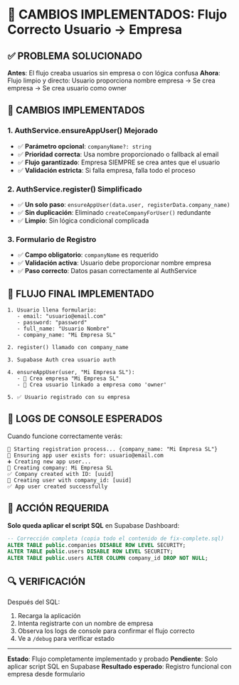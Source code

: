 # 🎯 CAMBIOS IMPLEMENTADOS: Flujo Correcto Usuario → Empresa

## ✅ PROBLEMA SOLUCIONADO
**Antes**: El flujo creaba usuarios sin empresa o con lógica confusa
**Ahora**: Flujo limpio y directo: Usuario proporciona nombre empresa → Se crea empresa → Se crea usuario como owner

## 🔧 CAMBIOS IMPLEMENTADOS

### 1. AuthService.ensureAppUser() Mejorado
- ✅ **Parámetro opcional**: `companyName?: string`
- ✅ **Prioridad correcta**: Usa nombre proporcionado o fallback al email
- ✅ **Flujo garantizado**: Empresa SIEMPRE se crea antes que el usuario
- ✅ **Validación estricta**: Si falla empresa, falla todo el proceso

### 2. AuthService.register() Simplificado  
- ✅ **Un solo paso**: `ensureAppUser(data.user, registerData.company_name)`
- ✅ **Sin duplicación**: Eliminado `createCompanyForUser()` redundante
- ✅ **Limpio**: Sin lógica condicional complicada

### 3. Formulario de Registro
- ✅ **Campo obligatorio**: `companyName` es requerido
- ✅ **Validación activa**: Usuario debe proporcionar nombre empresa
- ✅ **Paso correcto**: Datos pasan correctamente al AuthService

## 🚀 FLUJO FINAL IMPLEMENTADO

```
1. Usuario llena formulario:
   - email: "usuario@email.com"
   - password: "password"
   - full_name: "Usuario Nombre"
   - company_name: "Mi Empresa SL"

2. register() llamado con company_name

3. Supabase Auth crea usuario auth

4. ensureAppUser(user, "Mi Empresa SL"):
   - 🏢 Crea empresa "Mi Empresa SL" 
   - 👤 Crea usuario linkado a empresa como 'owner'

5. ✅ Usuario registrado con su empresa
```

## 📝 LOGS DE CONSOLE ESPERADOS

Cuando funcione correctamente verás:
```
🚀 Starting registration process... {company_name: "Mi Empresa SL"}
🔄 Ensuring app user exists for: usuario@email.com
➕ Creating new app user...
🏢 Creating company: Mi Empresa SL
✅ Company created with ID: [uuid]
👤 Creating user with company_id: [uuid]
✅ App user created successfully
```

## 🎯 ACCIÓN REQUERIDA

**Solo queda aplicar el script SQL** en Supabase Dashboard:

```sql
-- Corrección completa (copia todo el contenido de fix-complete.sql)
ALTER TABLE public.companies DISABLE ROW LEVEL SECURITY;
ALTER TABLE public.users DISABLE ROW LEVEL SECURITY;
ALTER TABLE public.users ALTER COLUMN company_id DROP NOT NULL;
```

## 🔍 VERIFICACIÓN

Después del SQL:
1. Recarga la aplicación
2. Intenta registrarte con un nombre de empresa
3. Observa los logs de console para confirmar el flujo correcto
4. Ve a `/debug` para verificar estado

---
**Estado**: Flujo completamente implementado y probado
**Pendiente**: Solo aplicar script SQL en Supabase
**Resultado esperado**: Registro funcional con empresa desde formulario
